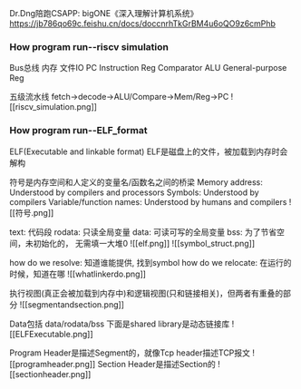 Dr.Dng陪跑CSAPP: bigONE《深入理解计算机系统》
https://jb786qo69c.feishu.cn/docs/doccnrhTkGrBM4u6oQO9z6cmPhb

### How program run--riscv simulation

Bus总线
内存
文件IO
PC
Instruction Reg
Comparator
ALU
General-purpose Reg

五级流水线
fetch->decode->ALU/Compare->Mem/Reg->PC
![[riscv_simulation.png]]

### How program run--ELF_format

ELF(Executable and linkable format)
ELF是磁盘上的文件，被加载到内存时会解构

符号是内存空间和人定义的变量名/函数名之间的桥梁
Memory address: Understood by compilers and processors
Symbols: Understood by compilers
Variable/function names: Understood by humans and compilers
![[符号.png]]

text: 代码段
rodata: 只读全局变量 
data:  可读可写的全局变量
bss: 为了节省空间，未初始化的， 无需填一大堆0
![[elf.png]]
![[symbol_struct.png]]

how do we resolve: 知道谁能提供, 找到symbol
how do we relocate:  在运行的时候，知道在哪
![[whatlinkerdo.png]]

执行视图(真正会被加载到内存中)和逻辑视图(只和链接相关)，但两者有重叠的部分
![[segmentandsection.png]]

Data包括 data/rodata/bss
下面是shared library是动态链接库
![[ELFExecutable.png]]

Program Header是描述Segment的，就像Tcp header描述TCP报文
![[programheader.png]]
Section Header是描述Section的
![[sectionheader.png]]

